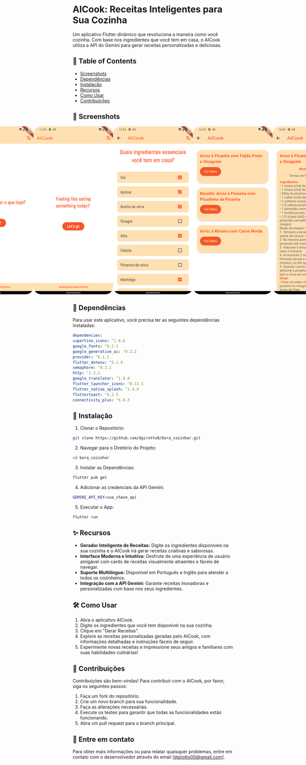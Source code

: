 # AICook: Receitas Inteligentes para Sua Cozinha

Um aplicativo Flutter dinâmico que revoluciona a maneira como você cozinha. Com base nos ingredientes que você tem em casa, o AICook utiliza a API do Gemini para gerar receitas personalizadas e deliciosas.

## 📑 Table of Contents

- [Screenshots](#screenshots)
- [Dependências](#dependências)
- [Instalação](#instalação)
- [Recursos](#recursos)
- [Como Usar](#como-usar)
- [Contribuições](#contribuições)

## 📌 Screenshots

<div style="display:flex; justify-content:center;">   
  <img src="./screenshots/welcome_br.png" alt="Welcome BR" width="250">
  <img src="./screenshots/welcome_en.png" alt="Welcome EN" width="250">
  <img src="./screenshots/essentials.png" alt="Essentials" width="250">
  <img src="./screenshots/card.png" alt="Cards" width="250">
  <img src="./screenshots/recipe.png" alt="Recipe" width="250">
</div>

## 🔗 Dependências

Para usar este aplicativo, você precisa ter as seguintes dependências instaladas:

```yaml
dependencies:
cupertino_icons: ^1.0.6
google_fonts: ^6.2.1
google_generative_ai: ^0.3.2
provider: ^6.1.2
flutter_dotenv: ^5.1.0
semaphore: ^0.2.1
http: ^1.2.1
google_translator: ^1.0.0
flutter_launcher_icons: ^0.13.1
flutter_native_splash: ^2.4.0
fluttertoast: ^8.2.5
connectivity_plus: ^6.0.3
```

## 🚀 Instalação

1. Clonar o Repositório:

```bash
git clone https://github.com/dgirotto0/bora_cozinhar.git
```

2. Navegar para o Diretório do Projeto:

```bash
cd bora_cozinhar
```

3. Instalar as Dependências:

```bash
flutter pub get
```

4. Adicionar as credenciais da API Gemini:

```bash
GEMINI_API_KEY=sua_chave_api
```

5. Executar o App:

```bash
flutter run
```

## ✨ Recursos

- **Gerador Inteligente de Receitas:** Digite os ingredientes disponíveis na sua cozinha e o AICook irá gerar receitas criativas e saborosas.
- **Interface Moderna e Intuitiva:** Desfrute de uma experiência de usuário amigável com cards de receitas visualmente atraentes e fáceis de navegar.
- **Suporte Multilíngue:** Disponível em Português e Inglês para atender a todos os cozinheiros.
- **Integração com a API Gemini:** Garante receitas inovadoras e personalizadas com base nos seus ingredientes.

## 🛠️ Como Usar

1. Abra o aplicativo AICook.
2. Digite os ingredientes que você tem disponível na sua cozinha.
3. Clique em "Gerar Receitas".
4. Explore as receitas personalizadas geradas pelo AICook, com informações detalhadas e instruções fáceis de seguir.
5. Experimente novas receitas e impressione seus amigos e familiares com suas habilidades culinárias!

## 🤝 Contribuições

Contribuições são bem-vindas! Para contribuir com o AICook, por favor, siga os seguintes passos:

1. Faça um fork do repositório.
2. Crie um novo branch para sua funcionalidade.
3. Faça as alterações necessárias.
4. Execute os testes para garantir que todas as funcionalidades estão funcionando.
5. Abra um pull request para o branch principal.

## 📧 Entre em contato

Para obter mais informações ou para relatar quaisquer problemas, entre em contato com o desenvolvedor através do email [dgirotto00@gmail.com].
